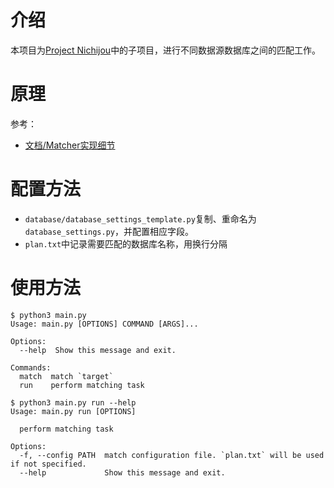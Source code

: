 # 介绍

本项目为[Project Nichijou](https://github.com/project-nichijou)中的子项目，进行不同数据源数据库之间的匹配工作。

# 原理

参考：
- [文档/Matcher实现细节](https://project-nichijou.github.io/docs/#/./server/anime-database/matcher)

# 配置方法

- `database/database_settings_template.py`复制、重命名为`database_settings.py`，并配置相应字段。
- `plan.txt`中记录需要匹配的数据库名称，用换行分隔

# 使用方法

```
$ python3 main.py 
Usage: main.py [OPTIONS] COMMAND [ARGS]...

Options:
  --help  Show this message and exit.

Commands:
  match  match `target`
  run    perform matching task
```

```
$ python3 main.py run --help
Usage: main.py run [OPTIONS]

  perform matching task

Options:
  -f, --config PATH  match configuration file. `plan.txt` will be used if not specified.
  --help             Show this message and exit.
```
